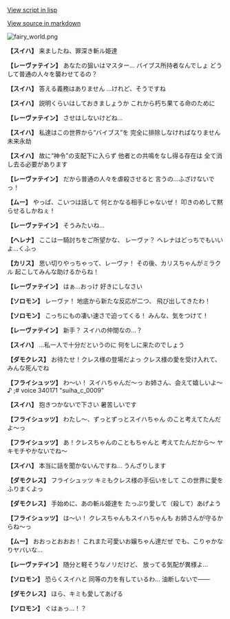 [View script in lisp](../scripts/101305040.txt)

[View source in markdown](101305040.md)

![fairy_world.png](../images/backgrounds/fairy_world.png)

**【スイハ】**
来ましたね、罪深き斬ル姫達

**【レーヴァテイン】**
あなたの狙いはマスター…
バイブス所持者なんでしょ
どうして普通の人々を襲わせてるの？

**【スイハ】**
答える義務はありません
…けれど、そうですね

**【スイハ】**
説明くらいはしておきましょうか
これから朽ち果てる命のために

**【レーヴァテイン】**
させはしないけどね…

**【スイハ】**
私達はこの世界から“バイブス”を
完全に排除しなければなりません
未来永劫

**【スイハ】**
故に“神令”の支配下に入らず
他者との共鳴をなし得る存在は
全て消し去る必要があります

**【レーヴァテイン】**
だから普通の人々を虐殺させると
言うの…ふざけないでっ！

**【ムー】**
やっぱ、こいつは話して
何とかなる相手じゃないぜ！
叩きのめして黙らせるしかねぇ！

**【レーヴァテイン】**
そうみたいね…

**【ヘレナ】**
ここは一騎討ちをご所望かな、
レーヴァ？
ヘレナはどっちでもいいよ…くふっ

**【カリス】**
思い切りやっちゃって、レーヴァ！
その後、カリスちゃんがミラクル
起こしてみんな助けるからね！

**【レーヴァテイン】**
はぁ…おっけ
好きにしなさい

**【ソロモン】**
レーヴァ！
地底から新たな反応が二つ、
飛び出してきたわ！

**【ソロモン】**
こっちにもの凄い速さで迫ってくる！
みんな、気をつけて！

**【レーヴァテイン】**
新手？
スイハの仲間なの…？

**【スイハ】**
…私一人で十分だというのに
何をしに来たのでしょう

**【ダモクレス】**
お待たせ！クレス様の登場だよっ
クレス様の愛を受け入れて、
みんな死んでね

**【フライシュッツ】**
わ～い！
スイハちゃんだ～っ
お姉さん、会えて嬉しいよ～♪
;# voice 340171 "suiha_c_0009"

**【スイハ】**
抱きつかないで下さい
暑苦しいです

**【フライシュッツ】**
わたし～、ずっとずっとスイハちゃん
のこと考えてたんだよ～っ

**【フライシュッツ】**
あ！クレスちゃんのこともちゃんと
考えてたんだから～
ヤキモチやかないでね～

**【スイハ】**
本当に話を聞かないんですね…
うんざりします

**【ダモクレス】**
フライシュッツ
キミもクレス様の手伝いをして
この世界に愛をふりまくよっ

**【ダモクレス】**
手始めに、あの斬ル姫達を
たっぷり愛して（殺して）あげよう

**【フライシュッツ】**
は～い！
クレスちゃんもスイハちゃんも
お姉さんが守るからね～っ

**【ムー】**
おおっとおおお！
これまた可愛いお嬢ちゃん達だぜ
でも、こりゃかなりヤバいな…

**【レーヴァテイン】**
随分と軽そうなノリだけど、
放ってる気配が異様よ…

**【ソロモン】**
恐らくスイハと
同等の力を有しているわ…
油断しないで――

**【ダモクレス】**
ほら、キミも愛してあげる

**【ソロモン】**
ぐはぁっ…！？